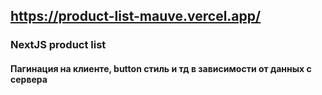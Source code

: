 ## https://product-list-mauve.vercel.app/

### NextJS product list

#### Пагинация на клиенте, button стиль и тд в зависимости от данных с сервера 
